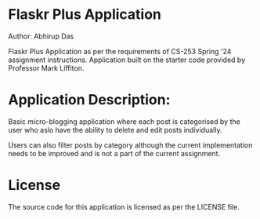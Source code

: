 # Flaskr Plus Application
Author: Abhirup Das

Flaskr Plus Application as per the requirements of CS-253 Spring '24 assignment instructions.
Application built on the starter code provided by Professor Mark Liffiton.

# Application Description:
Basic micro-blogging application where each post is categorised by the user who aslo have the ability to delete and edit
 posts individually.

 Users can also filter posts by category although the current implementation needs to be improved and is not a part of the
 current assignment.

# License
The source code for this application is licensed as per the LICENSE file.